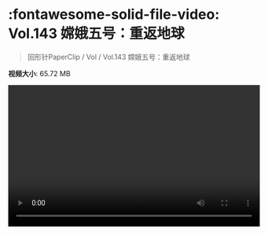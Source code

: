 # :fontawesome-solid-file-video: Vol.143 嫦娥五号：重返地球

> 回形针PaperClip / Vol / Vol.143 嫦娥五号：重返地球

**视频大小**: 65.72 MB

<video id="V-d8c80cf1023d01c1e6622a0daddf1976" width="512" height="288" preload="none" playsinline webkit-playsinline></video>